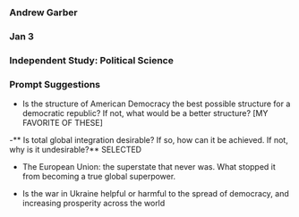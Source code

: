 ### Andrew Garber
### Jan 3
### Independent Study: Political Science
### Prompt Suggestions

 - Is the structure of American Democracy the best possible structure for a democratic republic? If not, what would be a better structure?
 [MY FAVORITE OF THESE]

 -** Is total global integration desirable? If so, how can it be achieved. If not, why is it undesirable?** SELECTED

 - The European Union: the superstate that never was. What stopped it from becoming a true global superpower.

 - Is the war in Ukraine helpful or harmful to the spread of democracy, and increasing prosperity across the world